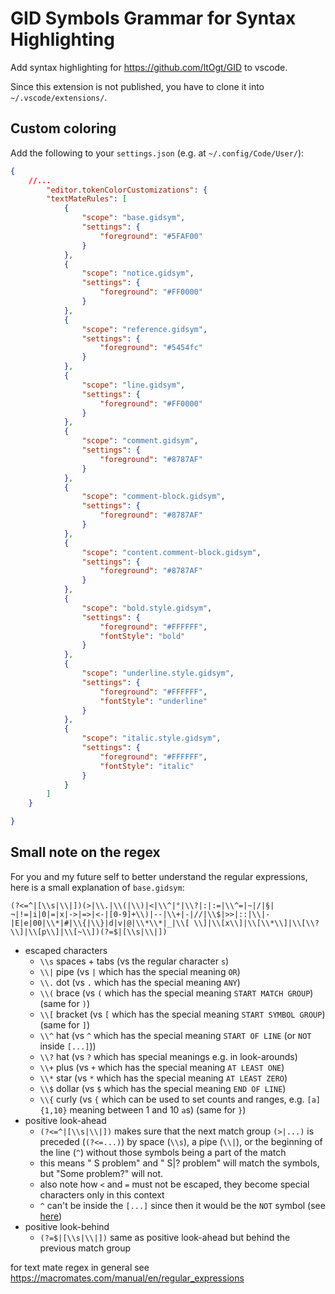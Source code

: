 # GID Symbols Grammar for Syntax Highlighting

Add syntax highlighting for https://github.com/ltOgt/GID to vscode.

Since this extension is not published, you have to clone it into `~/.vscode/extensions/`.


## Custom coloring

Add the following to your `settings.json` (e.g. at `~/.config/Code/User/`):

```json
{
    //...
        "editor.tokenColorCustomizations": {
        "textMateRules": [
            {   
                "scope": "base.gidsym",
                "settings": {
                    "foreground": "#5FAF00"
                }   
            },  
            {   
                "scope": "notice.gidsym",
                "settings": {
                    "foreground": "#FF0000"
                }   
            },  
            {   
                "scope": "reference.gidsym",
                "settings": {
                    "foreground": "#5454fc"
                }   
            },  
            {   
                "scope": "line.gidsym",
                "settings": {
                    "foreground": "#FF0000"
                }   
            },  
            {   
                "scope": "comment.gidsym",
                "settings": {
                    "foreground": "#8787AF"
                }   
            },  
            {   
                "scope": "comment-block.gidsym",
                "settings": {
                    "foreground": "#8787AF"
                }   
            },  
            {   
                "scope": "content.comment-block.gidsym",
                "settings": {
                    "foreground": "#8787AF"
                }   
            },
            {
                "scope": "bold.style.gidsym",
                "settings": {
                    "foreground": "#FFFFFF",
                    "fontStyle": "bold"
                }
            },
            {
                "scope": "underline.style.gidsym",
                "settings": {
                    "foreground": "#FFFFFF",
                    "fontStyle": "underline"
                }
            },
            {
                "scope": "italic.style.gidsym",
                "settings": {
                    "foreground": "#FFFFFF",
                    "fontStyle": "italic"
                }
            }
        ]   
    }   

}
```

## Small note on the regex
For you and my future self to better understand the regular expressions, here is a small explanation of `base.gidsym`:

`(?<=^|[\\s|\\|])(>|\\.|\\(|\\)|<|\\^|°|\\?|:|:=|\\^=|~|/|§|¬|!=|i|0|=|x|->|=>|<-|[0-9]+\\)|--|\\+|-|//|\\$|>>|::|\\|-|E|e|00|\\*|#|\\{|\\}|d|v|@|\\*\\*|_|\\[ \\]|\\[x\\]|\\[\\*\\]|\\[\\?\\]|\\[p\\]|\\[~\\])(?=$|[\\s|\\|])`

- escaped characters
    - `\\s` spaces + tabs (vs the regular character `s`)
    - `\\|` pipe (vs `|` which has the special meaning `OR`)
    - `\\.` dot (vs `.` which has the special meaning `ANY`)
    - `\\(` brace (vs `(` which has the special meaning `START MATCH GROUP`) (same for `)`)
    - `\\[` bracket (vs `[` which has the special meaning `START SYMBOL GROUP`) (same for `]`)
    - `\\^` hat (vs `^` which has the special meaning `START OF LINE` (or `NOT` inside `[...]`))
    - `\\?` hat (vs `?` which has special meanings e.g. in look-arounds)
    - `\\+` plus (vs `+` which has the special meaning `AT LEAST ONE`)
    - `\\*` star (vs `*` which has the special meaning `AT LEAST ZERO`)
    - `\\$` dollar (vs `$` which has the special meaning `END OF LINE`)
    - `\\{` curly (vs `{` which can be used to set counts and ranges, e.g. `[a]{1,10}` meaning between 1 and 10 `a`s) (same for `}`)
- positive look-ahead
    - `(?<=^|[\\s|\\|])` makes sure that the next match group `(>|...)` is preceded (`(?<=...)`) by space (`\\s`), a pipe (`\\|`), or the beginning of the line (`^`) without those symbols being a part of the match
    - this means " S problem" and " S|? problem" will match the symbols, but "Some problem?" will not.
    - also note how `<` and `=` must not be escaped, they become special characters only in this context
    - `^` can't be inside the `[...]` since then it would be the `NOT` symbol (see [here](https://stackoverflow.com/a/9155707/7215915))
- positive look-behind
    - `(?=$|[\\s|\\|])` same as positive look-ahead but behind the previous match group

for text mate regex in general see https://macromates.com/manual/en/regular_expressions
